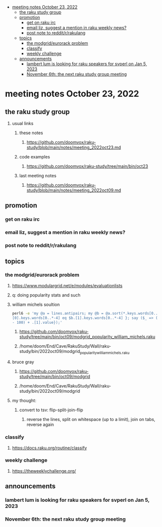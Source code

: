 - [meeting notes October 23, 2022](#org4058da7)
  - [the raku study group](#orgf4b56a5)
  - [promotion](#orga18660a)
    - [get on raku irc](#orga4ba590)
    - [email liz, suggest a mention in raku weekly news?](#org7a5ffd9)
    - [post note to reddit/r/rakulang](#org1f72b5a)
  - [topics](#org2db9900)
    - [the modgrid/eurorack problem](#org916e07d)
    - [classify](#org66cb47b)
    - [weekly challenge](#org5807607)
  - [announcements](#org5cda189)
    - [lambert lum is looking for raku speakers for svperl on Jan 5, 2023](#org050e2d0)
    - [November 6th: the next raku study group meeting](#org83b0966)


<a id="org4058da7"></a>

# meeting notes October 23, 2022


<a id="orgf4b56a5"></a>

## the raku study group

1.  usual links

    1.  these notes
    
        1.  <https://github.com/doomvox/raku-study/blob/main/notes/meeting_2022oct23.md>
    
    2.  code examples
    
        1.  <https://github.com/doomvox/raku-study/tree/main/bin/oct23>
    
    3.  last meeting notes
    
        1.  <https://github.com/doomvox/raku-study/blob/main/notes/meeting_2022oct09.md>


<a id="orga18660a"></a>

## promotion


<a id="orga4ba590"></a>

### get on raku irc


<a id="org7a5ffd9"></a>

### email liz, suggest a mention in raku weekly news?


<a id="org1f72b5a"></a>

### post note to reddit/r/rakulang


<a id="org2db9900"></a>

## topics


<a id="org916e07d"></a>

### the modgrid/eurorack problem

1.  <https://www.modulargrid.net/e/modules/evaluationlists>

2.  q: doing popularity stats and such

3.  william michels soultion

    ```sh
    perl6 -e 'my @a = lines.antipairs; my @b = @a.sort(*.keys.words[0..*-3]).rotor(2 => -1); my @c; do for @b -> $b { @c.push($b) if $b.
    [0].keys.words[0..*-4] eq $b.[1].keys.words[0..*-4] }; say ($_ => (.[0].value - 100) + .[1].value).antipairs for @c.sort( { (.[0].value
    - 100) + .[1].value});'
    ```
    
    1.  <https://github.com/doomvox/raku-study/tree/main/bin/oct09/modgrid_popularity_william_michels.raku>
    
    2.  /home/doom/End/Cave/RakuStudy/Wall/raku-study/bin/2022oct09/modgrid<sub>popularity</sub><sub>william</sub><sub>michels.raku</sub>

4.  bruce gray

    1.  <https://github.com/doomvox/raku-study/tree/main/bin/oct09/modgrid>
    
    2.  /home/doom/End/Cave/RakuStudy/Wall/raku-study/bin/2022oct09/modgrid

5.  my thought:

    1.  convert to tsv: flip-split-join-flip
    
        1.  reverse the lines, split on whitespace (up to a limit), join on tabs, reverse again


<a id="org66cb47b"></a>

### classify

1.  <https://docs.raku.org/routine/classify>


<a id="org5807607"></a>

### weekly challenge

1.  <https://theweeklychallenge.org/>


<a id="org5cda189"></a>

## announcements


<a id="org050e2d0"></a>

### lambert lum is looking for raku speakers for svperl on Jan 5, 2023


<a id="org83b0966"></a>

### November 6th: the next raku study group meeting
